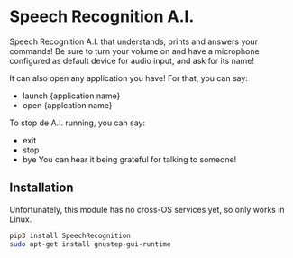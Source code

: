 # Speech Recognition A.I.

Speech Recognition A.I. that understands, prints and answers your commands!
Be sure to turn your volume on and have a microphone configured as default device for audio input, and ask for its name!

It can also open any application you have!
For that, you can say:
- launch {application name}
- open {applcation name}

To stop de A.I. running, you can say:
- exit
- stop
- bye
You can hear it being grateful for talking to someone!

## Installation
Unfortunately, this module has no cross-OS services yet, so only works in Linux.

```bash
pip3 install SpeechRecognition
sudo apt-get install gnustep-gui-runtime
```